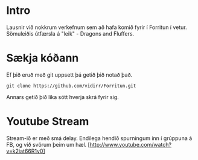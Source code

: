 Intro
===============
Lausnir við nokkrum verkefnum sem að hafa komið fyrir í Forritun í vetur.
Sömuleiðis útfærsla á "leik" - Dragons and Fluffers.


Sækja kóðann
===============
Ef þið eruð með git uppsett þá getið þið notað það.

    git clone https://github.com/vidirr/Forritun.git
    
Annars getið þið líka sótt hverja skrá fyrir sig.


Youtube Stream
===============
Stream-ið er með smá delay. Endilega hendið spurningum inn í grúppuna á FB, og við svörum þeim um hæl.
[http://www.youtube.com/watch?v=k2iat66R1v0]
